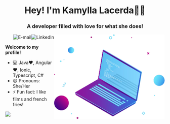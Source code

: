 <h1 align="center">Hey! I'm Kamylla Lacerda👋😄</h1>
<h3 align="center">A developer filled with love for what she does!</h3>

<img align="right" src="https://raw.githubusercontent.com/KamyllaLacerda/KamyllaLacerda/main/img/computer.png" width="350"/>

<a href="https://www.linkedin.com/in/kamylla-lacerda/">
<img align="right" alt="LinkedIn" src="https://img.shields.io/badge/-Kamylla%20Lacerda-blue"/>
</a>

<a href="mailto:kamyllarlacerda@gmail.com">
<img align="right" alt="E-mail" src="https://img.shields.io/badge/-Contact%20me-purple"/>
</a>

<br/>

<strong>Welcome to my profile!</strong>
- 💻 Java❤️, Angular❤️, Ionic, Typescript, C#
- 😄 Pronouns: She/Her
- ⚡ Fun fact: I like films and french fries!

 <div>
  <a href="https://github.com/KamyllaLacerda">
  <!-- <img height="140px" width"50%" src="https://github-readme-stats.vercel.app/api?username=KamyllaLacerda&show_icons=true&theme=dark&include_all_commits=true&count_private=true"/> -->
 <img height="140px" width"50%" src="https://github-readme-stats.vercel.app/api/top-langs/?username=KamyllaLacerda&layout=compact&langs_count=7&theme=dark"/>
</div>